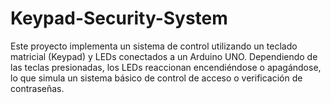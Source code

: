 # Keypad-Security-System
Este proyecto implementa un sistema de control utilizando un teclado matricial (Keypad) y LEDs conectados a un Arduino UNO. Dependiendo de las teclas presionadas, los LEDs reaccionan encendiéndose o apagándose, lo que simula un sistema básico de control de acceso o verificación de contraseñas.
